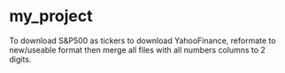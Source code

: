# my_project
To download S&amp;P500 as tickers to download YahooFinance, reformate to new/useable format then merge all files with all numbers columns to 2 digits.
